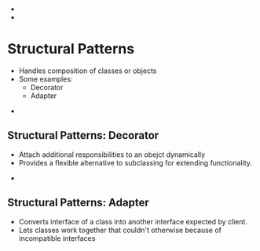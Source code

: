 
-
-
# Structural Patterns
* Handles composition of classes or objects
* Some examples:
	* Decorator
	* Adapter


-
## Structural Patterns: Decorator
* Attach additional responsibilities to an obejct dynamically
* Provides a flexible alternative to subclassing for extending functionality.

-
## Structural Patterns: Adapter
* Converts interface of a class into another interface expected by client.
* Lets classes work together that couldn't otherwise because of incompatible interfaces
